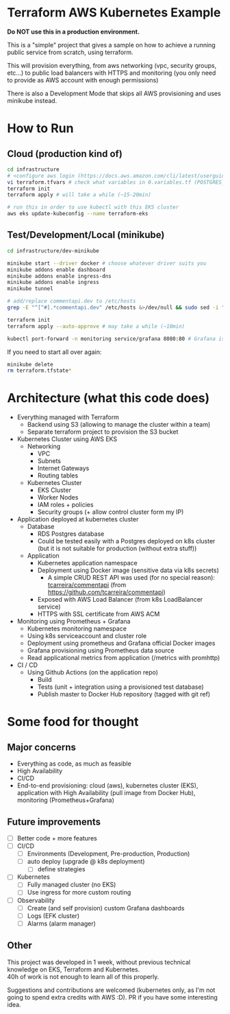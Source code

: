 # Terraform AWS Kubernetes Example

**Do NOT use this in a production environment.**

This is a "simple" project that gives a sample on how to achieve a running public service from scratch, using terraform.

This will provision everything, from aws networking (vpc, security groups, etc...) to public load balancers with HTTPS and monitoring
(you only need to provide as AWS account with enough permissions)

There is also a Development Mode that skips all AWS provisioning and uses minikube instead.


# How to Run

## Cloud (production kind of)

```bash
cd infrastructure
# <configure aws login (https://docs.aws.amazon.com/cli/latest/userguide/cli-chap-configure.html) >
vi terraform.tfvars # check what variables in 0.variables.tf (POSTGRES_PASSWORD has no default)
terraform init
terraform apply # will take a while (~15-20min)

# run this in order to use kubectl with this EKS cluster
aws eks update-kubeconfig --name terraform-eks

``` 

## Test/Development/Local (minikube)

```bash
cd infrastructure/dev-minikube

minikube start --driver docker # choose whatever driver suits you
minikube addons enable dashboard 
minikube addons enable ingress-dns
minikube addons enable ingress
minikube tunnel

# add/replace commentapi.dev to /etc/hosts
grep -E "^[^#].*commentapi.dev" /etc/hosts &>/dev/null && sudo sed -i "s@^[^#].*commentapi\.dev.*@$(minikube ip) commentapi.dev@g" /etc/hosts || echo -e "\n$(minikube ip) commentapi.dev" | sudo tee -a /etc/hosts &>/dev/null

terraform init
terraform apply --auto-approve # may take a while (~10min)

kubectl port-forward -n monitoring service/grafana 8080:80 # Grafana is not publicly exposed. With this command, access http://localhost:8080
``` 

If you need to start all over again:

```bash
minikube delete
rm terraform.tfstate*
``` 


# Architecture (what this code does)

- Everything managed with Terraform
  - Backend using S3 (allowing to manage the cluster within a team)
  - Separate terraform project to provision the S3 bucket 
- Kubernetes Cluster using AWS EKS
  - Networking
    - VPC
    - Subnets
    - Internet Gateways
    - Routing tables
  - Kubernetes Cluster
    - EKS Cluster
    - Worker Nodes
    - IAM roles + policies
    - Security groups (+ allow control cluster form my IP)
- Application deployed at kubernetes cluster
  - Database
    - RDS Postgres database
    - Could be tested easily with a Postgres deployed on k8s cluster (but it is not suitable for production (without extra stuff))
  - Application
    - Kubernetes application namespace
    - Deployment using Docker image (sensitive data via k8s secrets)
      - A simple CRUD REST API was used (for no special reason): [tcarreira/commentapi](https://hub.docker.com/repository/docker/tcarreira/commentapi) (from https://github.com/tcarreira/commentapi)
    - Exposed with AWS Load Balancer (from k8s LoadBalancer service)
    - HTTPS with SSL certificate from AWS ACM
- Monitoring using Prometheus + Grafana
  - Kubernetes monitoring namespace
  - Using k8s serviceaccount and cluster role
  - Deployment using prometheus and Grafana official Docker images
  - Grafana provisioning using Prometheus data source
  - Read applicational metrics from application (/metrics with promhttp)
- CI / CD 
  - Using Github Actions (on the application repo)
    - Build
    - Tests (unit + integration using a provisioned test database)
    - Publish master to Docker Hub repository (tagged with git ref)


# Some food for thought

## Major concerns

- Everything as code, as much as feasible
- High Availability
- CI/CD
- End-to-end provisioning: cloud (aws), kubernetes cluster (EKS), application with High Availability (pull image from Docker Hub), monitoring (Prometheus+Grafana) 

## Future improvements

- [ ] Better code + more features
- [ ] CI/CD
  - [ ] Environments (Development, Pre-production, Production)
  - [ ] auto deploy (upgrade @ k8s deployment)
    - [ ] define strategies
- [ ] Kubernetes
  - [ ] Fully managed cluster (no EKS)
  - [ ] Use ingress for more custom routing
- [ ] Observability
  - [ ] Create (and self provision) custom Grafana dashboards
  - [ ] Logs (EFK cluster)
  - [ ] Alarms (alarm manager)

## Other

This project was developed in 1 week, without previous technical knowledge on EKS, Terraform and Kubernetes.  
40h of work is not enough to learn all of this properly. 

Suggestions and contributions are welcomed (kubernetes only, as I'm not going to spend extra credits with AWS :D). 
PR if you have some interesting idea.

